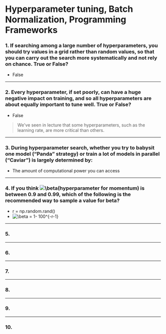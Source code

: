 # Hyperparameter tuning, Batch Normalization, Programming Frameworks

### 1. If searching among a large number of hyperparameters, you should try values in a grid rather than random values, so that you can carry out the search more systematically and not rely on chance. True or False?
- False
---

### 2. Every hyperparameter, if set poorly, can have a huge negative impact on training, and so all hyperparameters are about equally important to tune well. True or False?
- False
> We've seen in lecture that some hyperparameters, such as the learning rate, are more critical than others.
---

### 3. During hyperparameter search, whether you try to babysit one model (“Panda” strategy) or train a lot of models in parallel (“Caviar”) is largely determined by:
- The amount of computational power you can access
---

### 4. If you think <img src="https://latex.codecogs.com/svg.image?\beta&space;" title="\beta " />(hyperparameter for momentum) is between 0.9 and 0.99, which of the following is the recommended way to sample a value for beta?
- r = np.random.rand()
- <img src="https://latex.codecogs.com/svg.image?\beta&space;=&space;1-&space;100^{-r-1}&space;" title="\beta = 1- 100^{-r-1} " />
---
### 5.

---
### 6.

---
### 7.

---
### 8.

---
### 9.

---
### 10.
